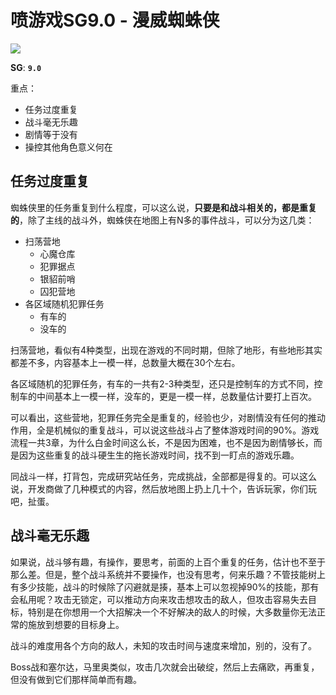 # 喷游戏SG9.0 - 漫威蜘蛛侠

![](https://www.colorgamer.com/usr/uploads/2019/07/1782787085.jpg)

**SG**: **`9.0`**

重点：

+ 任务过度重复
+ 战斗毫无乐趣
+ 剧情等于没有
+ 操控其他角色意义何在

## 任务过度重复

蜘蛛侠里的任务重复到什么程度，可以这么说，**只要是和战斗相关的，都是重复的**，除了主线的战斗外，蜘蛛侠在地图上有N多的事件战斗，可以分为这几类：

+ 扫荡营地
  + 心魔仓库
  + 犯罪据点
  + 银貂前哨
  + 囚犯营地
+ 各区域随机犯罪任务
  + 有车的
  + 没车的

扫荡营地，看似有4种类型，出现在游戏的不同时期，但除了地形，有些地形其实都差不多，内容基本上一模一样，总数量大概在30个左右。

各区域随机的犯罪任务，有车的一共有2-3种类型，还只是控制车的方式不同，控制车的中间基本上一模一样，没车的，更是一模一样，总数量估计要打上百次。

可以看出，这些营地，犯罪任务完全是重复的，经验也少，对剧情没有任何的推动作用，全是机械似的重复战斗，可以说这些战斗占了整体游戏时间的90%。游戏流程一共3章，为什么白金时间这么长，不是因为困难，也不是因为剧情够长，而是因为这些重复的战斗硬生生的拖长游戏时间，找不到一盯点的游戏乐趣。

同战斗一样，打背包，完成研究站任务，完成挑战，全部都是得复的。可以这么说，开发商做了几种模式的内容，然后放地图上扔上几十个，告诉玩家，你们玩吧，扯蛋。

## 战斗毫无乐趣

如果说，战斗够有趣，有操作，要思考，前面的上百个重复的任务，估计也不至于那么差。但是，整个战斗系统并不要操作，也没有思考，何来乐趣？不管技能树上有多少技能，战斗的时候除了闪避就是揍，基本上可以忽视掉90%的技能，那有会私用呢？攻击无锁定，可以推动方向来攻击想攻击的敌人，但攻击容易失去目标，特别是在你想用一个大招解决一个不好解决的敌人的时候，大多数量你无法正常的施放到想要的目标身上。

战斗的难度用各个方向的敌人，未知的攻击时间与速度来增加，别的，没有了。

Boss战和塞尔达，马里奥类似，攻击几次就会出破绽，然后上去痛欧，再重复，但没有做到它们那样简单而有趣。



